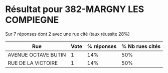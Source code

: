# Résultat pour 382-MARGNY LES COMPIEGNE

Sur 7 réponses dont 2 avec une rue cité (taux réussite 28%)

| Rue | Vote | % réponses | % Nb rues cités|
|-----|------|------------|----------------|
| AVENUE OCTAVE BUTIN | 1 | 14% | 50%|
| RUE DE LA VICTOIRE | 1 | 14% | 50%|
